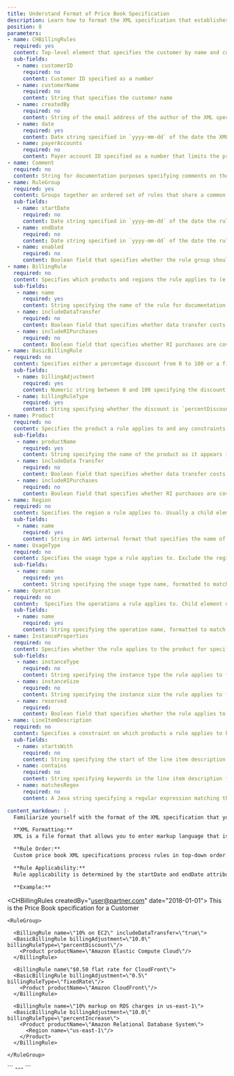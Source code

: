 ```yaml
---
title: Understand Format of Price Book Specification
description: Learn how to format the XML specification that establishes a custom price book.
position: 8
parameters:
- name: CHBillingRules
  required: yes
  content: Top-level element that specifies the customer by name and customer-id, and whether or not the customer gets a EC2 reserved instance volume discount or rate change.
  sub-fields:
   - name: customerID
     required: no
     content: Customer ID specified as a number
   - name: customerName
     required: no
     content: String that specifies the customer name
   - name: createdBy
     required: no
     content: String of the email address of the author of the XML specification
   - name: date
     required: yes
     content: Date string specified in `yyyy-mm-dd` of the date the XML specification was created
   - name: payerAccounts
     required: no
     content: Payer account ID specified as a number that limits the price book to that payer account
- name: Comment
  required: no
  content: String for documentation purposes specifying comments on the XML specification. Can be included in any element containing child elements.
- name: RuleGroup
  required: yes
  content: Groups together an ordered set of rules that share a common range of applicable dates. Child element of CHBillingRules.
  sub-fields:
   - name: startDate
     required: no
     content: Date string specified in `yyyy-mm-dd` of the date the rule group should take effect. If no date is specified, the rule group takes effect for all months.
   - name: endDate
     required: no
     content: Date string specified in `yyyy-mm-dd` of the date the rule group should cease effect. If no date is specified, the rule group takes effect for all months.
   - name: enabled
     required: no
     content: Boolean field that specifies whether the rule group should be enabled, or `true`, or disabled, or `false`. Default value is `true`.
- name: BillingRule
  required: no
  content: Specifies which products and regions the rule applies to (e.g. which products and regions) and how to apply the discount. Child element of RuleGroup. Discount Rules are evaluated top-down.
  sub-fields:
   - name: name
     required: yes
     content: String specifying the name of the rule for documentation purposes
   - name: includeDataTransfer
     required: no
     content: Boolean field that specifies whether data transfer costs are covered by the rule. Default value is `true`.
   - name: includeRIPurchases
     required: no
     content: Boolean field that specifies whether RI purchases are covered by the rule. Default value is `true`.
- name: BasicBillingRule
  required: no
  content: Specifies either a percentage discount from 0 to 100 or a fixed unit-price or rate. Child element of BillingRule.
  sub-fields:
   - name: billingAdjustment
     required: yes
     content: Numeric string between 0 and 100 specifying the discount or fixed rate amount
   - name: billingRuleType
     required: yes
     content: String specifying whether the discount is `percentDiscount`, `percentIncrease`, or `fixedRate`
- name: Product
  required: no
  content: Specifies the product a rule applies to and any constraints about when the rule should apply to the specified product. Usually a child element of BillingRule.
  sub-fields:
   - name: productName
     required: yes
     content: String specifying the name of the product as it appears in the billing file (case sensitive)
   - name: includeData Transfer
     required: no
     content: Boolean field that specifies whether data transfer costs are covered for this product. Overrides BillingRule. Default value is `true`.
   - name: includeRIPurchases
     required: no
     content: Boolean field that specifies whether RI purchases are covered for this product. Overrides BillingRule. Default value is `true`.
- name: Region
  required: no
  content: Specifies the region a rule applies to. Usually a child element of Product or BillingRule.
  sub-fields:
   - name: name
     required: yes
     content: String in AWS internal format that specifies the name of the region, such as `us-east-2`.
- name: UsageType
  required: no
  content: Specifies the usage type a rule applies to. Exclude the region on the billing file to apply UsageType to all regions and include the region to limit UsageType to that region. Child element of Product.
  sub-fields:
   - name: name
     required: yes
     content: String specifying the usage type name, formatted to match the usage type name on the billing file without the instance-type prefixes and suffixes.
- name: Operation
  required: no
  content:  Specifies the operations a rule applies to. Child element of Product.
  sub-fields:
   - name: name
     required: yes
     content: String specifying the operation name, formatted to match the operation name on the billing file.
- name: InstanceProperties
  required: no
  content: Specifies whether the rule applies to the product for specific instance types and sizes and for reservations. Child element of Product.
  sub-fields:
   - name: instanceType
     required: no
     content: String specifying the instance type the rule applies to for this product, such as `t2`
   - name: instanceSize
     required: no
     content: String specifying the instance size the rule applies to for this product, such as `8xlarge`
   - name: reserved
     required:
     content: Boolean field that specifies whether the rule applies to only reserved instances. Default value is `false`.
- name: LineItemDescription
  required: no
  content: Specifies a constraint on which products a rule applies to based on the contents of the line item description field in the billing file. Child element of Product.
  sub-fields:
   - name: startsWith
     required: no
     content: String specifying the start of the line item description field
   - name: contains
     required: no
     content: String specifying keywords in the line item description field
   - name: matchesRegex
     required: no
     content: A Java string specifying a regular expression matching the line item description field

content_markdown: |-
  Familiarize yourself with the format of the XML specification that you can post to define the custom price book for a customer.

  **XML Formatting:**
  XML is a file format that allows you to enter markup language that is both human-readable and machine-readable. Custom price book specifications are written in XML. To write your specifications, you need an XML editor. If you don’t already have an XML editor, CloudHealth recommends [XML Spear](http://www.donkeydevelopment.com/).

  **Rule Order:**
  Custom price book XML specifications process rules in top-down order. The first applicable rule that satisfies all specified constraints for a line item is used, and then no subsequent rules are used for that line item. If no applicable and matching rule is found, the line item will have a 0% calculated price adjustment.

  **Rule Applicability:**
  Rule applicability is determined by the startDate and endDate attributes in enabled RuleGroup elements. startDates and endDates are inclusive. Whether or not an applicable rule is actually used depends on its order relative to other rules and the constraints it specifies for matching line items.

  **Example:**

  ```
  <CHBillingRules createdBy=\"user@partner.com\" date=\"2018-01-01\">
    <Comment>This is the Price Book specification for a Customer</Comment>

    <RuleGroup>

      <BillingRule name=\"10% on EC2\" includeDataTransfer=\"true\">
      <BasicBillingRule billingAdjustment=\"10.0\" billingRuleType=\"percentDiscount\"/>
        <Product productName=\"Amazon Elastic Compute Cloud\"/>
      </BillingRule>

      <BillingRule name\"$0.50 flat rate for CloudFront\">
      <BasicBillingRule billingAdjustment=\"0.5\" billingRuleType=\"fixedRate\"/>
        <Product productName=\"Amazon CloudFront\"/>
      </BillingRule>

      <BillingRule name=\"10% markup on RDS charges in us-east-1\">
      <BasicBillingRule billingAdjustment=\"10.0\" billingRuleType=\"percentIncrease\">
        <Product productName=\"Amazon Relational Database System\">
          <Region name=\"us-east-1\"/>
        </Product>
      </BillingRule>

    </RuleGroup>

  </CHBillingRules>
  ```
---
```

